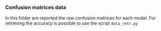 
### Confusion matrices data

In this folder are reported the raw confusion matrices for each model. For retrieving the accuracy is possible to use the script `data_retr.py`
